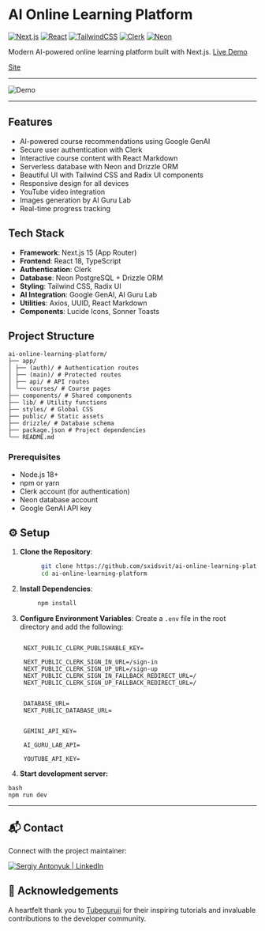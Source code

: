 # AI Online Learning Platform

[![Next.js](https://img.shields.io/badge/Next.js-15.2.5-000000.svg)](https://nextjs.org/)
[![React](https://img.shields.io/badge/React-18.0.0-61DAFB.svg)](https://reactjs.org/)
[![TailwindCSS](https://img.shields.io/badge/Tailwind_CSS-4-06B6D4.svg)](https://tailwindcss.com/)
[![Clerk](https://img.shields.io/badge/Clerk-Auth-3D4F5D.svg)](https://clerk.com/)
[![Neon](https://img.shields.io/badge/Neon-Database-12FFF7.svg)](https://neon.tech/)

Modern AI-powered online learning platform built with Next.js. [Live Demo](https://ai-learning-platform.vercel.app/) 


[Site](https://ai-online-learning-platform.vercel.app/) 

---

![Demo](demo.gif)

---

## Features

- AI-powered course recommendations using Google GenAI
- Secure user authentication with Clerk
- Interactive course content with React Markdown
- Serverless database with Neon and Drizzle ORM
- Beautiful UI with Tailwind CSS and Radix UI components
- Responsive design for all devices
- YouTube video integration
- Images generation by AI Guru Lab 
- Real-time progress tracking

## Tech Stack

- **Framework**: Next.js 15 (App Router)
- **Frontend**: React 18, TypeScript
- **Authentication**: Clerk
- **Database**: Neon PostgreSQL + Drizzle ORM
- **Styling**: Tailwind CSS, Radix UI
- **AI Integration**: Google GenAI, AI Guru Lab
- **Utilities**: Axios, UUID, React Markdown
- **Components**: Lucide Icons, Sonner Toasts

## Project Structure
```
ai-online-learning-platform/
├── app/
│ ├── (auth)/ # Authentication routes
│ ├── (main)/ # Protected routes
│ ├── api/ # API routes
│ └── courses/ # Course pages
├── components/ # Shared components
├── lib/ # Utility functions
├── styles/ # Global CSS
├── public/ # Static assets
├── drizzle/ # Database schema
├── package.json # Project dependencies
└── README.md
```

### Prerequisites

- Node.js 18+
- npm or yarn
- Clerk account (for authentication)
- Neon database account
- Google GenAI API key

## ⚙️ Setup

1. **Clone the Repository**:
   ```bash
         git clone https://github.com/sxidsvit/ai-online-learning-platform.git
         cd ai-online-learning-platform
   ```

2. **Install Dependencies**:
   ```bash
        npm install
   ```

3. **Configure Environment Variables**:
   Create a `.env` file in the root directory and add the following:
   ```env

    NEXT_PUBLIC_CLERK_PUBLISHABLE_KEY=

    NEXT_PUBLIC_CLERK_SIGN_IN_URL=/sign-in
    NEXT_PUBLIC_CLERK_SIGN_UP_URL=/sign-up
    NEXT_PUBLIC_CLERK_SIGN_IN_FALLBACK_REDIRECT_URL=/
    NEXT_PUBLIC_CLERK_SIGN_UP_FALLBACK_REDIRECT_URL=/


    DATABASE_URL=
    NEXT_PUBLIC_DATABASE_URL=


    GEMINI_API_KEY=

    AI_GURU_LAB_API=

    YOUTUBE_API_KEY=
   ```

4. **Start development server:**
```
bash
npm run dev
```
---

## 📬 Contact

Connect with the project maintainer:

[<img alt="Sergiy Antonyuk | LinkedIn" src="https://img.shields.io/badge/LinkedIn-0077B5.svg?&style=for-the-badge&logo=linkedin&logoColor=white" />][linkedin]

[linkedin]: https://www.linkedin.com/in/sergiy-antonyuk/

## 🙏 Acknowledgements

A heartfelt thank you to [Tubeguruji](https://www.youtube.com/@tubeguruji) for their inspiring tutorials and invaluable contributions to the developer community.
